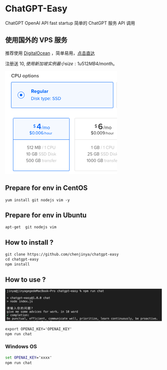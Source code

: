 # ChatGPT-Easy
ChatGPT OpenAI API fast startup
简单的 ChatGPT 服务 API 调用

## 使用国外的 VPS 服务

推荐使用 [DigitalOcean](https://m.do.co/c/28c8264f7e32) ，简单易用，[点击直达](https://m.do.co/c/28c8264f7e32)

注册送 10$, 使用 新加坡实例最小 size: 1u 512MB 4$/month。

![example](https://github.com/chenjinya/chatgpt-easy/blob/main/digitalocean.png)


## Prepare for env in CentOS 

```shell
yum install git nodejs vim -y
```

## Prepare for env in Ubuntu 

```shell
apt-get  git nodejs vim
```

## How to install ?

```shell
git clone https://github.com/chenjinya/chatgpt-easy
cd chatgpt-easy
npm install
```

## How to use ?

![example](https://github.com/chenjinya/chatgpt-easy/blob/main/example.png)

```shell
export OPENAI_KEY='OPENAI_KEY'
npm run chat
```


### Windows OS

```cmd
set OPENAI_KEY='xxxx' 
npm run chat
```

